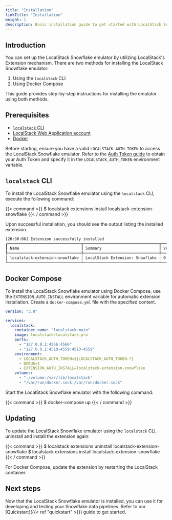 ```yaml
---
title: "Installation"
linkTitle: "Installation"
weight: 1
description: Basic installation guide to get started with LocalStack Snowflake emulator
---
```


## Introduction

You can set up the LocalStack Snowflake emulator by utilizing LocalStack's Extension mechanism. There are two methods for installing the LocalStack Snowflake emulator:

1. Using the `localstack` CLI
2. Using Docker Compose

This guide provides step-by-step instructions for installing the emulator using both methods.

## Prerequisites

- [`localstack` CLI](https://docs.localstack.cloud/getting-started/installation/#localstack-cli)
- [LocalStack Web Application account](https://app.localstack.cloud/sign-up)
- [Docker](https://docs.docker.com/get-docker/)

Before starting, ensure you have a valid `LOCALSTACK_AUTH_TOKEN` to access the LocalStack Snowflake emulator. Refer to the [Auth Token guide](https://docs.localstack.cloud/getting-started/auth-token/) to obtain your Auth Token and specify it in the `LOCALSTACK_AUTH_TOKEN` environment variable.

## `localstack` CLI

To install the LocalStack Snowflake emulator using the `localstack` CLI, execute the following command:

{{< command >}}
$ localstack extensions install localstack-extension-snowflake
{{< / command >}}

Upon successful installation, you should see the output listing the installed extension.

```bash 
[20:30:06] Extension successfully installed                                                 extensions.py:86
┏━━━━━━━━━━━━━━━━━━━━━━━━━━━━━━━━┳━━━━━━━━━━━━━━━━━━━━━━━━━━━━━━━━━┳━━━━━━━━━┳━━━━━━━━━━━━┳━━━━━━━━━━━━━┓
┃ Name                           ┃ Summary                         ┃ Version ┃ Author     ┃ Plugin name ┃
┡━━━━━━━━━━━━━━━━━━━━━━━━━━━━━━━━╇━━━━━━━━━━━━━━━━━━━━━━━━━━━━━━━━━╇━━━━━━━━━╇━━━━━━━━━━━━╇━━━━━━━━━━━━━┩
│ localstack-extension-snowflake │ LocalStack Extension: Snowflake │ 0.1.22  │ LocalStack │ snowflake   │
└────────────────────────────────┴─────────────────────────────────┴─────────┴────────────┴─────────────┘
```

## Docker Compose

To install the LocalStack Snowflake emulator using Docker Compose, use the `EXTENSION_AUTO_INSTALL` environment variable for automatic extension installation. Create a `docker-compose.yml` file with the specified content.

```yaml
version: "3.8"

services:
  localstack:
    container_name: "localstack-main"
    image: localstack/localstack-pro
    ports:
      - "127.0.0.1:4566:4566"
      - "127.0.0.1:4510-4559:4510-4559"
    environment:
      - LOCALSTACK_AUTH_TOKEN=${LOCALSTACK_AUTH_TOKEN:?}
      - DEBUG=1
      - EXTENSION_AUTO_INSTALL=localstack-extension-snowflake
    volumes:
      - "./volume:/var/lib/localstack"
      - "/var/run/docker.sock:/var/run/docker.sock"
```

Start the LocalStack Snowflake emulator with the following command:

{{< command >}}
$ docker-compose up
{{< / command >}}

## Updating

To update the LocalStack Snowflake emulator using the `localstack` CLI, uninstall and install the extension again:

{{< command >}}
$ localstack extensions uninstall localstack-extension-snowflake
$ localstack extensions install localstack-extension-snowflake
{{< / command >}}

For Docker Compose, update the extension by restarting the LocalStack container.

## Next steps

Now that the LocalStack Snowflake emulator is installed, you can use it for developing and testing your Snowflake data pipelines. Refer to our [Quickstart]({{< ref "quickstart" >}}) guide to get started.
